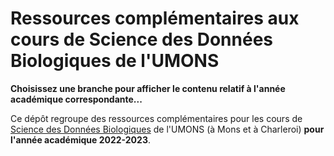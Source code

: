 # Ressources complémentaires aux cours de Science des Données Biologiques de l'UMONS

**Choisissez une branche pour afficher le contenu relatif à l'année académique correspondante...**

Ce dépôt regroupe des ressources complémentaires pour les cours de [Science des Données Biologiques](https://wp.sciviews.org) de l'UMONS (à Mons et à Charleroi) **pour l'année académique 2022-2023**.
